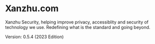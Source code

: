 # Xanzhu.com

Xanzhu Security, helping improve privacy, accessiblity and security of 
technology we use. Redefining what is the standard and going beyond. 

Version: 0.5.4 (2023 Edition)